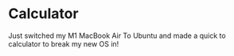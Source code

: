 # Calculator
Just switched my M1 MacBook Air To Ubuntu and made a quick to calculator to break my new OS in! 
